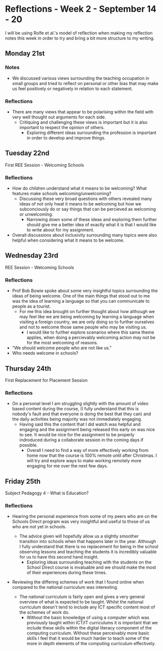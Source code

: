 Reflections - Week 2 - September 14 - 20
===
I will be using Rolfe et al.'s model of reflection when making my reflection notes this week in order to try and bring a bit more structure to my writing.

Monday 21st
---
### Notes
* We discussed various views surrounding the teaching occupation in small groups and tried to reflect on personal or other bias that may make us feel positively or negatively in relation to each statement.

### Reflections
* There are many views that appear to be polarising within the field with very well thought out arguments for each side. 
    * Critiquing and challenging these views is important but it is also important to respect the opinion of others. 
        * Exploring different ideas surrounding the profession is important in order to develop and improve things. 

Tuesday 22nd
---
First REE Session - Welcoming Schools
### Reflections
* How do children understand what it means to be welcoming? What features make schools welcoming/unwelcoming?
    * Discussing these very broad questions with others revealed many ideas of not only hwat it means to be welcoming but how we subconciously do or say things that can be percieved as welcoming or unwelcoming.
        * Narrowing down some of these ideas and exploring them further should give me a better idea of exactly what it is that I would like to write about for my assignment.
* Overall discussions about inclusivity surrounding many topics were also helpful when considering what it means to be welcome.

Wednesday 23rd
---
REE Session - Welcoming Schools
### Reflections
* Prof Bob Bowie spoke about some very insightful topics surrounding the ideas of being welcome. One of the main things that stood out to me was the idea of learning a language so that you can communicate to people as a tourist.
    * For me this idea brought on further thought about how although we may feel like we are being welcoming by learning a language when visiting a foreign country, we are only doing so to further ourselves and not to welcome those same people who may be visiting us.
        * I would like to further explore scenarios where this same theme applies, when doing a percievably welcoming action may not be for the most welcoming of reasons.
* "We should welcome people who are not like us."
* Who needs welcome in schools?

Thursday 24th
---
First Replacement for Placement Session
### Reflections
* On a personal level I am struggling slightly with the amount of video based content during the course, (I fully understand that this is nobody's fault and that everyone is doing the best that they can) and the daily activities being majority was not immediately engaging.
    * Having said this the content that I did watch was helpful and engaging and the assignment being released this early on was nice to see. It would be nice for the assignment to be properly indroduced during a collaborate session in the coming days if possible.
        * Overall I need to find a way of more effectively working from home now that the course is 100% remote until after Christmas. I will try and explore ways to make working remotely more engaging for me over the next few days. 

Friday 25th
---
Subject Pedagogy 4 - What is Education?
### Reflections
* Hearing the personal experience from some of my peers who are on the Schools Direct program was very insightful and useful to those of us who are not yet in schools.
    * The advice given will hopefully allow us a slightly smoother transition into schools when that happens later in the year. Although I fully understand that there is no replacement for being in the school observing lessons and teaching the students it is incredibly valuable for us to have this second hand insight.
        * Exploring ideas surrounding teaching with the students on the School Direct course is invaluable and we should make the most of their experiences during these times.

* Reviewing the differing schemes of work that I found online when compared to the national curriculum was interesting.
    * The national curriculum is fairly open and gives a very general overview of what is expected to be taught. Whilst the national curriculum doesn't tend to include any ICT specific content most of the schemes of work do.
        * Without the basic knowledge of using a computer which was previously taught within ICT/IT curriculums it is important that we include these skills within the digital literacy component of the computing curriculum. Without these perceivably more basic skills I feel that it would be much harder to teach some of the more in depth elements of the computing curriculum effectively.